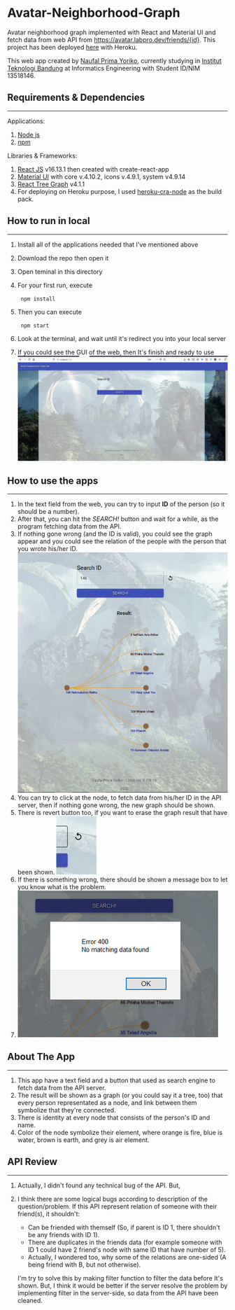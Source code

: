 # Avatar-Neighborhood-Graph
Avatar neighborhood graph implemented with React and Material UI and fetch data from web API from https://avatar.labpro.dev/friends/{id}.
This project has been deployed [here](https://avatar-graph-146.herokuapp.com/) with Heroku.

This web app created by [Naufal Prima Yoriko](https://github.com/primayoriko/), currently studying in [Institut Teknologi Bandung](http://itb.ac.id/) at Informatics Engineering with Student ID/NIM 13518146.

## Requirements & Dependencies
--------------
Applications:
1. [Node js](https://nodejs.org)
2. [npm](https://npmjs.com)

Libraries & Frameworks:
1. [React JS](https://reactjs.org) v16.13.1 then created with create-react-app
2. [Material UI](https://material-ui.com) with core v.4.10.2, icons v.4.9.1, system v4.9.14
3. [React Tree Graph](https://www.npmjs.com/package/react-tree-graph) v4.1.1
4. For deploying on Heroku purpose, I used [heroku-cra-node](https://github.com/mars/heroku-cra-node) as the build pack.

## How to run in local
--------------------
1. Install all of the applications needed that I've mentioned above
2. Download the repo then open it
3. Open teminal in this directory
4. For your first run, execute
   
        npm install

5. Then you can execute

        npm start

6. Look at the terminal, and wait until it's redirect you into your local server
7. If you could see the GUI of the web, then It's finish and ready to use
   ![Start Screen](docs/startScreen.png)

## How to use the apps
-----------------------
1. In the text field from the web, you can try to input **ID** of the person (so it should be a number).
2. After that, you can hit the *SEARCH!* button and wait for a while, as the program fetching data from the API.
3. If nothing gone wrong (and the ID is valid), you could see the graph appear and you could see the relation of the people with the person that you wrote his/her ID.
   ![Graph Result](docs/graphResult.png)
4. You can try to click at the node, to fetch data from his/her ID in the API server, then if nothing gone wrong, the new graph should be shown.
5. There is revert button too, if you want to erase the graph result that have been shown.
   ![Revert Button](docs/revertButton.png)
6. If there is something wrong, there should be shown a message box to let you know what is the problem.
7. ![Error Message](docs/errorMessage.png)

## About The App
-------------
1. This app have a text field and a button that used as search engine to fetch data from the API server.
2. The result will be shown as a graph (or you could say it a tree, too) that every person representated as a node, and link between them symbolize that they're connected.
3. There is identity at every node that consists of the person's ID and name.
4. Color of the node symbolize their element, where orange is fire, blue is water, brown is earth, and grey is air element. 

## API Review
-------------------
1. Actually, I didn't found any technical bug of the API. But, 
2. I think there are some logical bugs according to description of the question/problem. If this API represent relation of someone with their friend(s), it shouldn't:
    * Can be friended with themself (So, if parent is ID 1, there shouldn't be any friends with ID 1).
    * There are duplicates in the friends data (for example someone with ID 1     could have 2 friend's node with same ID that have number of 5).
    * Actually, I wondered too, why some of the relations are one-sided (A being friend with B, but not otherwise).

    I'm try to solve this by making filter function to filter the data before It's shown. But, I think it would be  better if the server resolve the problem by implementing filter in the server-side, so data from the API have been cleaned.

